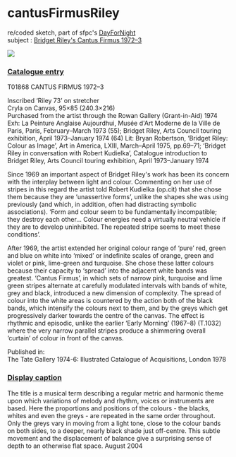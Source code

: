 # cantusFirmusRiley
re/coded sketch, part of sfpc's [DayForNight](https://github.com/ofZach/dayForNightSFPC)  
subject : [Bridget Riley's Cantus Firmus 1972–3](http://www.tate.org.uk/art/artworks/riley-cantus-firmus-t01868/text-catalogue-entry)  

  ![](http://www.tate.org.uk/art/images/work/T/T01/T01868_10.jpg)
  
### [Catalogue entry](http://www.tate.org.uk/art/artworks/riley-cantus-firmus-t01868/text-catalogue-entry)

T01868 CANTUS FIRMUS 1972–3

Inscribed ‘Riley 73’ on stretcher  
Cryla on Canvas, 95×85 (240.3×216)  
Purchased from the artist through the Rowan Gallery (Grant-in-Aid) 1974  
Exh: La Peinture Anglaise Aujourdhui, Musée d'Art Moderne de la Ville de Paris, Paris, February–March 1973 (55); Bridget Riley, Arts Council touring exhibition, April 1973–January 1974 (64) 
Lit: Bryan Robertson, ‘Bridget Riley: Colour as Image’, Art in America, LXIII, March–April 1975, pp.69–71; ‘Bridget Riley in conversation with Robert Kudielka’, Catalogue introduction to Bridget Riley, Arts Council touring exhibition, April 1973–January 1974 

Since 1969 an important aspect of Bridget Riley's work has been its concern with the interplay between light and colour. Commenting on her use of stripes in this regard the artist told Robert Kudielka (op.cit) that she chose them because they are ‘unassertive forms’, unlike the shapes she was using previously (and which, in addition, often had distracting symbolic associations). ‘Form and colour seem to be fundamentally incompatible; they destroy each other... Colour energies need a virtually neutral vehicle if they are to develop uninhibited. The repeated stripe seems to meet these conditions’. 

After 1969, the artist extended her original colour range of ‘pure’ red, green and blue on white into ‘mixed’ or indefinite scales of orange, green and violet or pink, lime-green and turquoise. She chose these latter colours because their capacity to ‘spread’ into the adjacent white bands was greatest. ‘Cantus Firmus’, in which sets of narrow pink, turquoise and lime green stripes alternate at carefully modulated intervals with bands of white, grey and black, introduced a new dimension of complexity. The spread of colour into the white areas is countered by the action both of the black bands, which intensify the colours next to them, and by the greys which get progressively darker towards the centre of the canvas. The effect is rhythmic and episodic, unlike the earlier ‘Early Morning’ (1967–8) (T.1032) where the very narrow parallel stripes produce a shimmering overall ‘curtain’ of colour in front of the canvas. 

Published in:  
The Tate Gallery 1974-6: Illustrated Catalogue of Acquisitions, London 1978 
  
  
### [Display caption](http://www.tate.org.uk/art/artworks/riley-cantus-firmus-t01868)

The title is a musical term describing a regular metric and harmonic theme upon which variations of melody and rhythm, voices or instruments are based. Here the proportions and positions of the colours - the blacks, whites and even the greys - are repeated in the same order throughout. Only the greys vary in moving from a light tone, close to the colour bands on both sides, to a deeper, nearly black shade just off-centre. This subtle movement and the displacement of balance give a surprising sense of depth to an otherwise flat space.
August 2004
